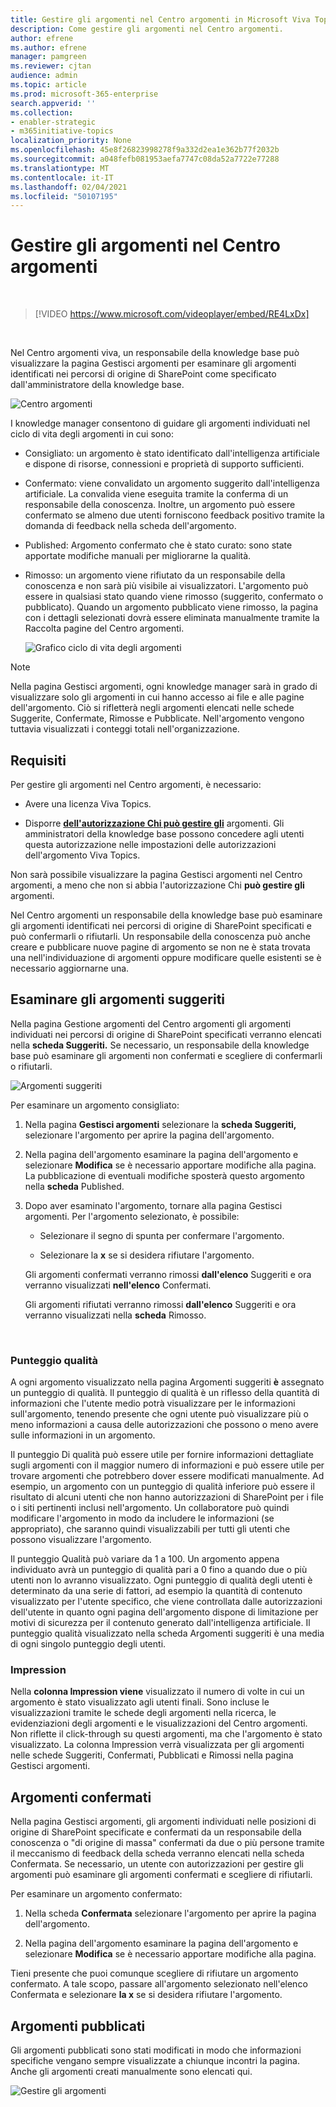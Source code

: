 ```yaml
---
title: Gestire gli argomenti nel Centro argomenti in Microsoft Viva Topics
description: Come gestire gli argomenti nel Centro argomenti.
author: efrene
ms.author: efrene
manager: pamgreen
ms.reviewer: cjtan
audience: admin
ms.topic: article
ms.prod: microsoft-365-enterprise
search.appverid: ''
ms.collection:
- enabler-strategic
- m365initiative-topics
localization_priority: None
ms.openlocfilehash: 45e8f26823998278f9a332d2ea1e362b77f2032b
ms.sourcegitcommit: a048fefb081953aefa7747c08da52a7722e77288
ms.translationtype: MT
ms.contentlocale: it-IT
ms.lasthandoff: 02/04/2021
ms.locfileid: "50107195"
---
```

# <a name="manage-topics-in-the-topic-center"></a>Gestire gli argomenti nel Centro argomenti 

</br>

> [!VIDEO https://www.microsoft.com/videoplayer/embed/RE4LxDx]  

</br>


Nel Centro argomenti viva, un responsabile  della knowledge base può visualizzare la pagina Gestisci argomenti per esaminare gli argomenti identificati nei percorsi di origine di SharePoint come specificato dall'amministratore della knowledge base.  

   ![Centro argomenti](../media/knowledge-management/topic-center.png) </br> 



I knowledge manager consentono di guidare gli argomenti individuati nel ciclo di vita degli argomenti in cui sono:

- Consigliato: un argomento è stato identificato dall'intelligenza artificiale e dispone di risorse, connessioni e proprietà di supporto sufficienti.
- Confermato: viene convalidato un argomento suggerito dall'intelligenza artificiale. La convalida viene eseguita tramite la conferma di un responsabile della conoscenza. Inoltre, un argomento può essere confermato se almeno due utenti forniscono feedback positivo tramite la domanda di feedback nella scheda dell'argomento.
- Published: Argomento confermato che è stato curato: sono state apportate modifiche manuali per migliorarne la qualità.
- Rimosso: un argomento viene rifiutato da un responsabile della conoscenza e non sarà più visibile ai visualizzatori. L'argomento può essere in qualsiasi stato quando viene rimosso (suggerito, confermato o pubblicato). Quando un argomento pubblicato viene rimosso, la pagina con i dettagli selezionati dovrà essere eliminata manualmente tramite la Raccolta pagine del Centro argomenti.

   ![Grafico ciclo di vita degli argomenti](../media/knowledge-management/topic-lifecycle.png) </br> 

> [!Note] 
> Nella pagina Gestisci argomenti, ogni knowledge manager sarà in grado di visualizzare solo gli argomenti in cui hanno accesso ai file e alle pagine dell'argomento. Ciò si rifletterà negli argomenti elencati nelle schede Suggerite, Confermate, Rimosse e Pubblicate. Nell'argomento vengono tuttavia visualizzati i conteggi totali nell'organizzazione.

## <a name="requirements"></a>Requisiti

Per gestire gli argomenti nel Centro argomenti, è necessario:
- Avere una licenza Viva Topics.

- Disporre [**dell'autorizzazione Chi può gestire gli**](https://docs.microsoft.com/microsoft-365/knowledge/topic-experiences-user-permissions) argomenti. Gli amministratori della knowledge base possono concedere agli utenti questa autorizzazione nelle impostazioni delle autorizzazioni dell'argomento Viva Topics. 

Non sarà possibile visualizzare la pagina Gestisci argomenti nel Centro argomenti, a meno che non si abbia l'autorizzazione Chi **può gestire gli** argomenti.

Nel Centro argomenti un responsabile della knowledge base può esaminare gli argomenti identificati nei percorsi di origine di SharePoint specificati e può confermarli o rifiutarli. Un responsabile della conoscenza può anche creare e pubblicare nuove pagine di argomento se non ne è stata trovata una nell'individuazione di argomenti oppure modificare quelle esistenti se è necessario aggiornarne una.


## <a name="review-suggested-topics"></a>Esaminare gli argomenti suggeriti

Nella pagina Gestione argomenti del Centro argomenti gli argomenti individuati nei percorsi di origine di SharePoint specificati verranno elencati nella **scheda Suggeriti.** Se necessario, un responsabile della knowledge base può esaminare gli argomenti non confermati e scegliere di confermarli o rifiutarli.

   ![Argomenti suggeriti](../media/knowledge-management/quality-score.png) </br> 

Per esaminare un argomento consigliato:

1. Nella pagina **Gestisci argomenti** selezionare la **scheda Suggeriti,** selezionare l'argomento per aprire la pagina dell'argomento.</br>

2. Nella pagina dell'argomento esaminare la pagina dell'argomento e selezionare **Modifica** se è necessario apportare modifiche alla pagina. La pubblicazione di eventuali modifiche sposterà questo argomento nella **scheda** Published.

3. Dopo aver esaminato l'argomento, tornare alla pagina Gestisci argomenti. Per l'argomento selezionato, è possibile:

   - Selezionare il segno di spunta per confermare l'argomento.
    
   - Selezionare la **x** se si desidera rifiutare l'argomento.

    Gli argomenti confermati verranno rimossi **dall'elenco** Suggeriti e ora verranno visualizzati **nell'elenco** Confermati.

    Gli argomenti rifiutati verranno rimossi **dall'elenco** Suggeriti e ora verranno visualizzati nella **scheda** Rimosso.

   </br> 

### <a name="quality-score"></a>Punteggio qualità

A ogni argomento visualizzato nella pagina Argomenti suggeriti <b>è</b> assegnato un punteggio di qualità. Il punteggio di qualità è un riflesso della quantità di informazioni che l'utente medio potrà visualizzare per le informazioni sull'argomento, tenendo presente che ogni utente può visualizzare più o meno informazioni a causa delle autorizzazioni che possono o meno avere sulle informazioni in un argomento. 

Il punteggio Di qualità può essere utile per fornire informazioni dettagliate sugli argomenti con il maggior numero di informazioni e può essere utile per trovare argomenti che potrebbero dover essere modificati manualmente.  Ad esempio, un argomento con un punteggio di qualità inferiore può essere il risultato di alcuni utenti che non hanno autorizzazioni di SharePoint per i file o i siti pertinenti inclusi nell'argomento. Un collaboratore può quindi modificare l'argomento in modo da includere le informazioni (se appropriato), che saranno quindi visualizzabili per tutti gli utenti che possono visualizzare l'argomento.

Il punteggio Qualità può variare da 1 a 100. Un argomento appena individuato avrà un punteggio di qualità pari a 0 fino a quando due o più utenti non lo avranno visualizzato. Ogni punteggio di qualità degli utenti è determinato da una serie di fattori, ad esempio la quantità di contenuto visualizzato per l'utente specifico, che viene controllata dalle autorizzazioni dell'utente in quanto ogni pagina dell'argomento dispone di limitazione per motivi di sicurezza per il contenuto generato dall'intelligenza artificiale. Il punteggio qualità visualizzato nella scheda Argomenti suggeriti è una media di ogni singolo punteggio degli utenti.

### <a name="impressions"></a>Impression

Nella <b>colonna Impression viene</b> visualizzato il numero di volte in cui un argomento è stato visualizzato agli utenti finali. Sono incluse le visualizzazioni tramite le schede degli argomenti nella ricerca, le evidenziazioni degli argomenti e le visualizzazioni del Centro argomenti. Non riflette il click-through su questi argomenti, ma che l'argomento è stato visualizzato. La colonna Impression verrà visualizzata per gli argomenti nelle schede Suggeriti, Confermati, Pubblicati e Rimossi nella pagina Gestisci argomenti.


## <a name="confirmed-topics"></a>Argomenti confermati

Nella pagina Gestisci argomenti, gli argomenti individuati nelle posizioni di origine di SharePoint specificate e confermati da un responsabile della conoscenza o "di  origine di massa" confermati da due o più persone tramite il meccanismo di feedback della scheda verranno elencati nella scheda Confermata. Se necessario, un utente con autorizzazioni per gestire gli argomenti può esaminare gli argomenti confermati e scegliere di rifiutarli.

Per esaminare un argomento confermato:

1. Nella scheda **Confermata** selezionare l'argomento per aprire la pagina dell'argomento.</br>

2. Nella pagina dell'argomento esaminare la pagina dell'argomento e selezionare **Modifica** se è necessario apportare modifiche alla pagina.

Tieni presente che puoi comunque scegliere di rifiutare un argomento confermato.  A tale scopo, passare all'argomento selezionato nell'elenco Confermata e selezionare **la x** se si desidera rifiutare l'argomento.

## <a name="published-topics"></a>Argomenti pubblicati
Gli argomenti pubblicati sono stati modificati in modo che informazioni specifiche vengano sempre visualizzate a chiunque incontri la pagina. Anche gli argomenti creati manualmente sono elencati qui.

   ![Gestire gli argomenti](../media/knowledge-management/manage-topics-new.png) </br> 




